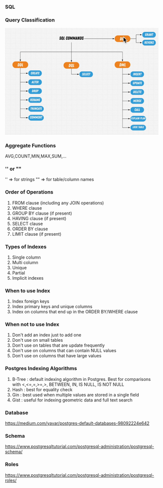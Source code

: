 ### SQL

### Query Classification

![alt text](image.png)

### Aggregate Functions

AVG,COUNT,MIN,MAX,SUM,...

### '' or ""

'' => for strings
"" => for table/column names

### Order of Operations

1. FROM clause (including any JOIN operations)
2. WHERE clause
3. GROUP BY clause (if present)
4. HAVING clause (if present)
5. SELECT clause
6. ORDER BY clause
7. LIMIT clause (if present)

### Types of Indexes

1. Single column
2. Multi column
3. Unique
4. Partial
5. Implicit indexes

### When to use Index

1. Index foreign keys
2. Index primary keys and unique columns
3. Index on columns that end up in the ORDER BY/WHERE clause

### When not to use Index

1. Don't add an index just to add one
2. Don't use on small tables
3. Don't use on tables that are update frequently
4. Don't use on columns that can contain NULL values
5. Don't use on columns that have large values

### Postgres Indexing Algorithms

1. B-Tree : default indexing algorithm in Postgres. Best for comparisons with <,<=,=,>=,>, BETWEEN, IN, IS NULL, IS NOT NULL
2. Hash : best for equality check
3. Gin : best used when multiple values are stored in a single field
4. Gist : useful for indexing geometric data and full text search

### Database

https://medium.com/yavar/postgres-default-databases-98092224e642

### Schema

https://www.postgresqltutorial.com/postgresql-administration/postgresql-schema/

### Roles

https://www.postgresqltutorial.com/postgresql-administration/postgresql-roles/

